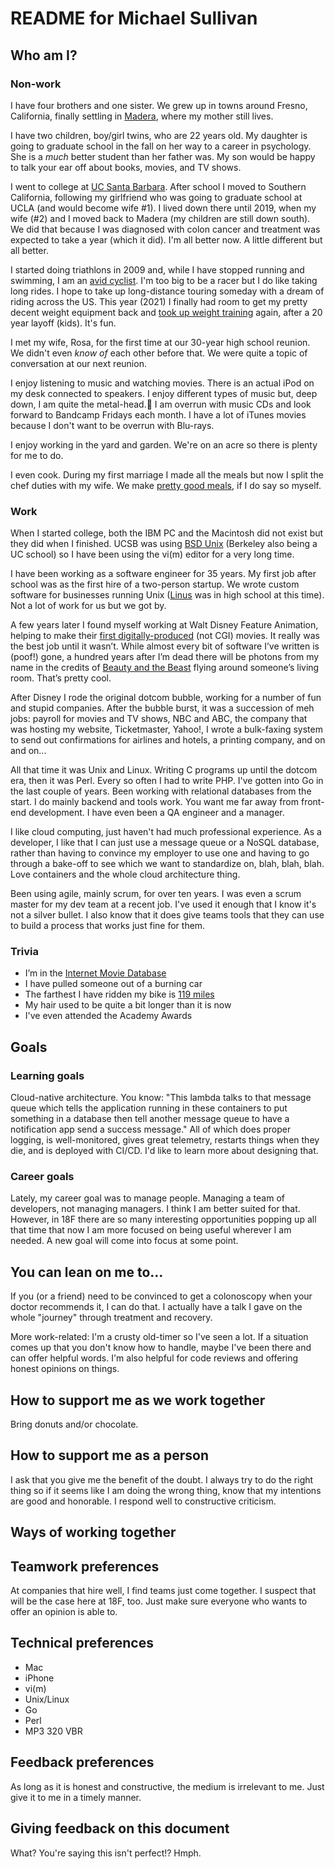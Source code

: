 # README for Michael Sullivan

## Who am I?

### Non-work

I have four brothers and one sister.
We grew up in towns around Fresno, California, finally settling in [Madera](https://en.wikipedia.org/wiki/Madera,_California), where my mother still lives.

I have two children, boy/girl twins, who are 22 years old.
My daughter is going to graduate school in the fall on her way to a career in psychology.
She is a *much* better student than her father was.
My son would be happy to talk your ear off about books, movies, and TV shows.

I went to college at [UC Santa Barbara](https://www.ucsb.edu).
After school I moved to Southern California, following my girlfriend
who was going to graduate school at UCLA (and would become wife #1).
I lived down there until 2019, when my wife (#2) and I moved back to Madera
(my children are still down south).
We did that because I was diagnosed with colon cancer and treatment was
expected to take a year (which it did).
I'm all better now. A little different but all better.

I started doing triathlons in 2009 and, while I have stopped running and
swimming, I am an [avid cyclist](https://www.strava.com/athletes/michaelsullivan).
I'm too big to be a racer but I do like taking long rides.
I hope to take up long-distance touring someday with a dream of
riding across the US.
This year (2021) I finally had room to get my pretty decent weight equipment back
and [took up weight training](http://www.weightsnet.com) again, after a 20 year layoff (kids).
It's fun.

I met my wife, Rosa, for the first time at our 30-year high school reunion.
We didn't even *know of* each other before that.
We were quite a topic of conversation at our next reunion.

I enjoy listening to music and watching movies.
There is an actual iPod on my desk connected to speakers.
I enjoy different types of music but, deep down, I am quite the metal-head.🤘
I am overrun with music CDs and look forward to Bandcamp Fridays each month.
I have a lot of iTunes movies because I don't want to be overrun with Blu-rays.

I enjoy working in the yard and garden.
We're on an acre so there is plenty for me to do.

I even cook.
During my first marriage I made all the meals but now I split the chef duties with my wife.
We make [pretty good meals](https://cookbookfabuloso.blogspot.com), if I do say so myself.

### Work

When I started college, both the IBM PC and the Macintosh did not exist but they did when I finished.
UCSB was using
[BSD Unix](https://en.wikipedia.org/wiki/Berkeley_Software_Distribution)
(Berkeley also being a UC school) so I have been using the vi(m) editor
for a very long time.

I have been working as a software engineer for 35 years.
My first job after school was as the first hire of a two-person startup.
We wrote custom software for businesses running Unix
([Linus](https://en.wikipedia.org/wiki/Linus_Torvalds)
was in high school at this time).
Not a lot of work for us but we got by.

A few years later I found myself working at Walt Disney Feature Animation,
helping to make their
[first digitally-produced](https://www.imdb.com/title/tt0100477/)
(not CGI) movies.
It really was the best job until it wasn’t.
While almost every bit of software I’ve written is (poof!) gone,
a hundred years after I’m dead there will be photons from my name
in the credits of [Beauty and the Beast](https://www.imdb.com/title/tt0101414/?ref_=nv_sr_srsg_3)
flying around someone’s living room.
That’s pretty cool.

After Disney I rode the original dotcom bubble,
working for a number of fun and stupid companies.
After the bubble burst, it was a succession of meh jobs:
payroll for movies and TV shows,
NBC and ABC,
the company that was hosting my website,
Ticketmaster, Yahoo!,
I wrote a bulk-faxing system to send out confirmations for airlines and hotels,
a printing company,
and on and on...

All that time it was Unix and Linux.
Writing C programs up until the dotcom era, then it was Perl.
Every so often I had to write PHP.
I've gotten into Go in the last couple of years.
Been working with relational databases from the start.
I do mainly backend and tools work.
You want me far away from front-end development.
I have even been a QA engineer and a manager.

I like cloud computing, just haven't had much professional experience.
As a developer, I like that I can just use a message queue or a NoSQL database,
rather than having to convince my employer to use one and having to go through
a bake-off to see which we want to standardize on, blah, blah, blah.
Love containers and the whole cloud architecture thing.

Been using agile, mainly scrum, for over ten years.
I was even a scrum master for my dev team at a recent job.
I've used it enough that I know it's not a silver bullet.
I also know that it does give teams tools that they can use to build a process that works just fine for them.

### Trivia

* I’m in the [Internet Movie Database](https://www.imdb.com/name/nm0838250)
* I have pulled someone out of a burning car
* The farthest I have ridden my bike is [119 miles](https://www.strava.com/activities/1552310223)
* My hair used to be quite a bit longer than it is now
* I've even attended the Academy Awards

## Goals

### Learning goals

Cloud-native architecture.
You know: "This lambda talks to that message queue which tells the application
running in these containers to put something in a database then tell another
message queue to have a notification app send a success message."
All of which does proper logging, is well-monitored, gives great telemetry,
restarts things when they die, and is deployed with CI/CD.
I'd like to learn more about designing that.

### Career goals

Lately, my career goal was to manage people.
Managing a team of developers, not managing managers.
I think I am better suited for that.
However, in 18F there are so many interesting opportunities popping up
all that time that now I am more focused on being useful wherever I am needed.
A new goal will come into focus at some point.

## You can lean on me to…

If you (or a friend) need to be convinced to get a colonoscopy when your doctor recommends it, I can do that.
I actually have a talk I gave on the whole "journey" through treatment and recovery.

More work-related: I'm a crusty old-timer so I've seen a lot.
If a situation comes up that you don't know how to handle,
maybe I've been there and can offer helpful words.
I'm also helpful for code reviews and offering honest opinions on things.

## How to support me as we work together

Bring donuts and/or chocolate.

## How to support me as a person

I ask that you give me the benefit of the doubt.
I always try to do the right thing so if it seems like I am doing the wrong thing,
know that my intentions are good and honorable.
I respond well to constructive criticism.

## Ways of working together

## Teamwork preferences

At companies that hire well, I find teams just come together.
I suspect that will be the case here at 18F, too.
Just make sure everyone who wants to offer an opinion is able to.

## Technical preferences

* Mac
* iPhone
* vi(m)
* Unix/Linux
* Go
* Perl
* MP3 320 VBR

## Feedback preferences

As long as it is honest and constructive, the medium is irrelevant to me.
Just give it to me in a timely manner.

## Giving feedback on this document

What? You're saying this isn't perfect!? Hmph.

